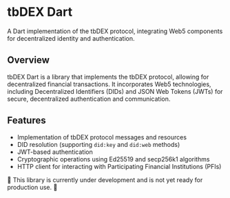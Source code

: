 # tbDEX Dart

A Dart implementation of the tbDEX protocol, integrating Web5 components for decentralized identity and authentication.

## Overview

tbDEX Dart is a library that implements the tbDEX protocol, allowing for decentralized financial transactions. It incorporates Web5 technologies, including Decentralized Identifiers (DIDs) and JSON Web Tokens (JWTs) for secure, decentralized authentication and communication.

## Features

- Implementation of tbDEX protocol messages and resources
- DID resolution (supporting `did:key` and `did:web` methods)
- JWT-based authentication
- Cryptographic operations using Ed25519 and secp256k1 algorithms
- HTTP client for interacting with Participating Financial Institutions (PFIs)

🚧 This library is currently under development and is not yet ready for production use. 🚧